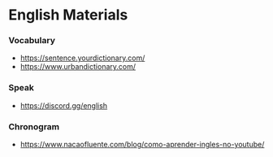# English Materials

### Vocabulary

- https://sentence.yourdictionary.com/
- https://www.urbandictionary.com/

### Speak

- https://discord.gg/english

### Chronogram

- https://www.nacaofluente.com/blog/como-aprender-ingles-no-youtube/
